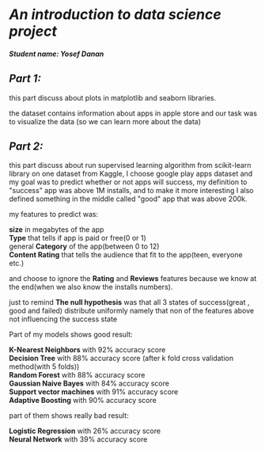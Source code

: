 # *An introduction to data science project*

##### *Student name*: Yosef Danan

## *Part 1:*

this part discuss about plots in matplotlib and seaborn libraries.

the dataset contains information about apps in apple store and our task was to visualize the data
(so we can learn more about the data)

## *Part 2:*

this part discuss about run supervised learning algorithm from scikit-learn library on one dataset from Kaggle, I choose google play apps dataset and my goal was to predict whether or not apps will success, my definition to "success" app was above 1M installs, and to make it more interesting I also defined something in the middle called "good" app that was above 200k.<br>

my features to predict was:<br>

**size** in megabytes of the app<br>
**Type** that tells if app is paid or free(0 or 1)<br>
general **Category** of the app(between 0 to 12)<br>
**Content Rating** that tells the audience that fit to the app(teen, everyone etc.)<br>

and choose to ignore the **Rating** and **Reviews** features because we know at the end(when we also know the installs numbers).<br>

just to remind **The null hypothesis** was that all 3 states of success(great , good and failed) distribute uniformly namely that non of the features above not influencing the success state<br>

Part of my models shows good result:<br>

**K-Nearest Neighbors** with 92% accuracy score<br>
**Decision Tree** with 88% accuracy score (after k fold cross validation method(with 5 folds))<br>
**Random Forest** with 88% accuracy score<br>
**Gaussian Naive Bayes** with 84% accuracy score<br>
**Support vector machines** with 91% accuracy score<br>
**Adaptive Boosting** with 90% accuracy score<br>

part of them shows really bad result:

**Logistic Regression** with 26% accuracy score<br>
**Neural Network** with 39% accuracy score<br>

